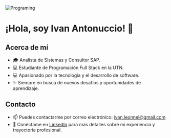 ![Programing](https://previews.123rf.com/images/fad82/fad821710/fad82171000030/87356379-concepto-de-programaci%C3%B3n-y-codificaci%C3%B3n-programador-de-codificaci%C3%B3n-en-la-computadora-port%C3%A1til.jpg)


# ¡Hola, soy Ivan Antonuccio! 👋

## Acerca de mí
- 🎓 Analista de Sistemas y Consultor SAP.
- 💻 Estudiante de Programación Full Stack en la UTN.
- 💻 Apasionado por la tecnología y el desarrollo de software.
- ✨ Siempre en busca de nuevos desafíos y oportunidades de aprendizaje.

## Contacto
- 📫 Puedes contactarme por correo electrónico: ivan.leonnel@gmail.com
- 💼 Conéctame en [LinkedIn](https://www.linkedin.com/in/ivan-antonuccio-00170417b/) para más detalles sobre mi experiencia y trayectoria profesional.
